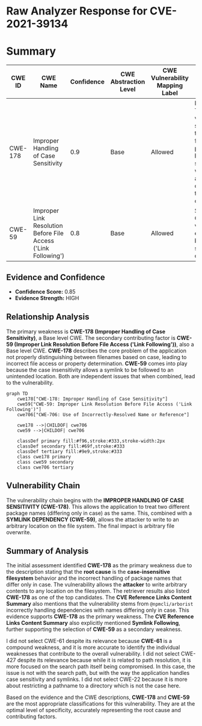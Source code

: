 # Raw Analyzer Response for CVE-2021-39134

# Summary
| CWE ID | CWE Name | Confidence | CWE Abstraction Level | CWE Vulnerability Mapping Label | CWE-Vulnerability Mapping Notes |
|---|---|---|---|---|---|
| CWE-178 | Improper Handling of Case Sensitivity | 0.9 | Base | Allowed | Primary CWE. The vulnerability stems from the product's failure to properly handle case sensitivity when accessing or determining the properties of a resource. |
| CWE-59 | Improper Link Resolution Before File Access ('Link Following') | 0.8 | Base | Allowed | Secondary CWE. The vulnerability is exacerbated by the use of symlink dependencies. |

## Evidence and Confidence

*   **Confidence Score:** 0.85
*   **Evidence Strength:** HIGH

## Relationship Analysis
The primary weakness is **CWE-178 (Improper Handling of Case Sensitivity)**, a Base level CWE. The secondary contributing factor is **CWE-59 (Improper Link Resolution Before File Access ('Link Following'))**, also a Base level CWE. **CWE-178** describes the core problem of the application not properly distinguishing between filenames based on case, leading to incorrect file access or property determination. **CWE-59** comes into play because the case insensitivity allows a symlink to be followed to an unintended location. Both are independent issues that when combined, lead to the vulnerability.
```mermaid
graph TD
    cwe178["CWE-178: Improper Handling of Case Sensitivity"]
    cwe59["CWE-59: Improper Link Resolution Before File Access ('Link Following')"]
    cwe706["CWE-706: Use of Incorrectly-Resolved Name or Reference"]
    
    cwe178 -->|CHILDOF| cwe706
    cwe59 -->|CHILDOF| cwe706
    
    classDef primary fill:#f96,stroke:#333,stroke-width:2px
    classDef secondary fill:#69f,stroke:#333
    classDef tertiary fill:#9e9,stroke:#333
    class cwe178 primary
    class cwe59 secondary
    class cwe706 tertiary
```

## Vulnerability Chain
The vulnerability chain begins with the **IMPROPER HANDLING OF CASE SENSITIVITY (CWE-178)**. This allows the application to treat two different package names (differing only in case) as the same. This, combined with a **SYMLINK DEPENDENCY (CWE-59)**, allows the attacker to write to an arbitrary location on the file system. The final impact is arbitrary file overwrite.

## Summary of Analysis
The initial assessment identified **CWE-178** as the primary weakness due to the description stating that the **root cause** is the **case-insensitive filesystem** behavior and the incorrect handling of package names that differ only in case. The vulnerability allows the **attacker** to write arbitrary contents to any location on the filesystem. The retriever results also listed **CWE-178** as one of the top candidates. The **CVE Reference Links Content Summary** also mentions that the vulnerability stems from `@npmcli/arborist` incorrectly handling dependencies with names differing only in case. This evidence supports **CWE-178** as the primary weakness. The **CVE Reference Links Content Summary** also explicitly mentioned **Symlink Following**, further supporting the selection of **CWE-59** as a secondary weakness.

I did not select CWE-61 despite its relevance because **CWE-61** is a compound weakness, and it is more accurate to identify the individual weaknesses that contribute to the overall vulnerability.
I did not select CWE-427 despite its relevance because while it is related to path resolution, it is more focused on the search path itself being compromised. In this case, the issue is not with the search path, but with the way the application handles case sensitivity and symlinks.
I did not select CWE-22 because it is more about restricting a pathname to a directory which is not the case here.

Based on the evidence and the CWE descriptions, **CWE-178** and **CWE-59** are the most appropriate classifications for this vulnerability. They are at the optimal level of specificity, accurately representing the root cause and contributing factors.
